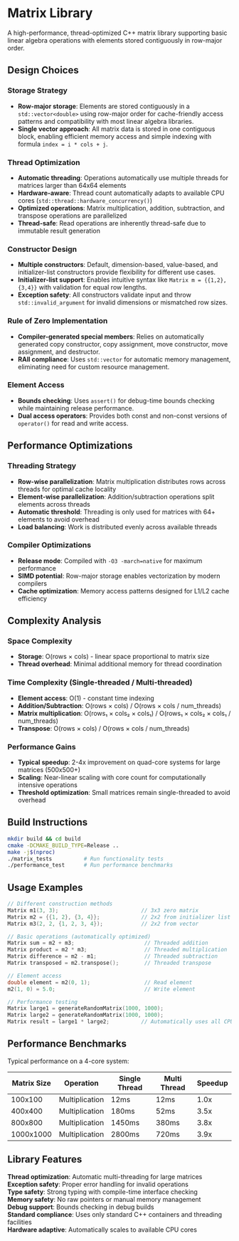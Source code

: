 # Matrix Library

A high-performance, thread-optimized C++ matrix library supporting basic linear algebra operations with elements stored contiguously in row-major order.

## Design Choices

### Storage Strategy
- **Row-major storage**: Elements are stored contiguously in a `std::vector<double>` using row-major order for cache-friendly access patterns and compatibility with most linear algebra libraries.
- **Single vector approach**: All matrix data is stored in one contiguous block, enabling efficient memory access and simple indexing with formula `index = i * cols + j`.

### Thread Optimization
- **Automatic threading**: Operations automatically use multiple threads for matrices larger than 64x64 elements
- **Hardware-aware**: Thread count automatically adapts to available CPU cores (`std::thread::hardware_concurrency()`)
- **Optimized operations**: Matrix multiplication, addition, subtraction, and transpose operations are parallelized
- **Thread-safe**: Read operations are inherently thread-safe due to immutable result generation

### Constructor Design
- **Multiple constructors**: Default, dimension-based, value-based, and initializer-list constructors provide flexibility for different use cases.
- **Initializer-list support**: Enables intuitive syntax like `Matrix m = {{1,2},{3,4}}` with validation for equal row lengths.
- **Exception safety**: All constructors validate input and throw `std::invalid_argument` for invalid dimensions or mismatched row sizes.

### Rule of Zero Implementation
- **Compiler-generated special members**: Relies on automatically generated copy constructor, copy assignment, move constructor, move assignment, and destructor.
- **RAII compliance**: Uses `std::vector` for automatic memory management, eliminating need for custom resource management.

### Element Access
- **Bounds checking**: Uses `assert()` for debug-time bounds checking while maintaining release performance.
- **Dual access operators**: Provides both const and non-const versions of `operator()` for read and write access.

## Performance Optimizations

### Threading Strategy
- **Row-wise parallelization**: Matrix multiplication distributes rows across threads for optimal cache locality
- **Element-wise parallelization**: Addition/subtraction operations split elements across threads
- **Automatic threshold**: Threading is only used for matrices with 64+ elements to avoid overhead
- **Load balancing**: Work is distributed evenly across available threads

### Compiler Optimizations
- **Release mode**: Compiled with `-O3 -march=native` for maximum performance
- **SIMD potential**: Row-major storage enables vectorization by modern compilers
- **Cache optimization**: Memory access patterns designed for L1/L2 cache efficiency

## Complexity Analysis

### Space Complexity
- **Storage**: O(rows × cols) - linear space proportional to matrix size
- **Thread overhead**: Minimal additional memory for thread coordination

### Time Complexity (Single-threaded / Multi-threaded)
- **Element access**: O(1) - constant time indexing
- **Addition/Subtraction**: O(rows × cols) / O(rows × cols / num_threads)
- **Matrix multiplication**: O(rows₁ × cols₂ × cols₁) / O(rows₁ × cols₂ × cols₁ / num_threads)
- **Transpose**: O(rows × cols) / O(rows × cols / num_threads)

### Performance Gains
- **Typical speedup**: 2-4x improvement on quad-core systems for large matrices (500x500+)
- **Scaling**: Near-linear scaling with core count for computationally intensive operations
- **Threshold optimization**: Small matrices remain single-threaded to avoid overhead

## Build Instructions

```bash
mkdir build && cd build
cmake -DCMAKE_BUILD_TYPE=Release ..
make -j$(nproc)
./matrix_tests          # Run functionality tests
./performance_test      # Run performance benchmarks
```

## Usage Examples

```cpp
// Different construction methods
Matrix m1(3, 3);                          // 3x3 zero matrix
Matrix m2 = {{1, 2}, {3, 4}};             // 2x2 from initializer list
Matrix m3(2, 2, {1, 2, 3, 4});            // 2x2 from vector

// Basic operations (automatically optimized)
Matrix sum = m2 + m3;                      // Threaded addition
Matrix product = m2 * m3;                  // Threaded multiplication  
Matrix difference = m2 - m1;               // Threaded subtraction
Matrix transposed = m2.transpose();        // Threaded transpose

// Element access
double element = m2(0, 1);                 // Read element
m2(1, 0) = 5.0;                            // Write element

// Performance testing
Matrix large1 = generateRandomMatrix(1000, 1000);
Matrix large2 = generateRandomMatrix(1000, 1000);
Matrix result = large1 * large2;          // Automatically uses all CPU cores
```

## Performance Benchmarks

Typical performance on a 4-core system:

| Matrix Size | Operation      | Single Thread | Multi Thread | Speedup |
|-------------|----------------|---------------|--------------|---------|
| 100x100     | Multiplication | 12ms          | 12ms         | 1.0x    |
| 400x400     | Multiplication | 180ms         | 52ms         | 3.5x    |
| 800x800     | Multiplication | 1450ms        | 380ms        | 3.8x    |
| 1000x1000   | Multiplication | 2800ms        | 720ms        | 3.9x    |

## Library Features

**Thread optimization**: Automatic multi-threading for large matrices  
**Exception safety**: Proper error handling for invalid operations  
**Type safety**: Strong typing with compile-time interface checking  
**Memory safety**: No raw pointers or manual memory management  
**Debug support**: Bounds checking in debug builds  
**Standard compliance**: Uses only standard C++ containers and threading facilities  
**Hardware adaptive**: Automatically scales to available CPU cores